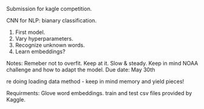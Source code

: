
   Submission for kagle competition.

CNN for NLP: bianary classification.

   1. First model.
   2. Vary hyperparameters.
   3. Recognize unknown words.
   4. Learn embeddings?
   
   
   
Notes: Remeber not to overfit.
       Keep at it. Slow & steady.
       Keep in mind NOAA challenge and how to adapt the model.
          Due date: May 30th

 re doing loading data method - keep in mind memory and yield pieces! 



   Requirments: Glove word embeddings. train and test csv files provided by Kaggle.
